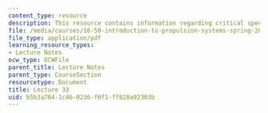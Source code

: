 ```yaml
---
content_type: resource
description: This resource contains information regarding critical speeds and vibration.
file: /media/courses/16-50-introduction-to-propulsion-systems-spring-2012/b5b3a7041c460236f0f1ff828a92303b_MIT16_50S12_lec33.pdf
file_type: application/pdf
learning_resource_types:
- Lecture Notes
ocw_type: OCWFile
parent_title: Lecture Notes
parent_type: CourseSection
resourcetype: Document
title: Lecture 33
uid: b5b3a704-1c46-0236-f0f1-ff828a92303b
---
```

